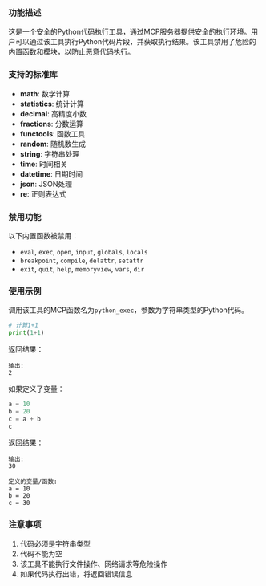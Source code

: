 
### 功能描述
这是一个安全的Python代码执行工具，通过MCP服务器提供安全的执行环境。用户可以通过该工具执行Python代码片段，并获取执行结果。该工具禁用了危险的内置函数和模块，以防止恶意代码执行。

### 支持的标准库
- **math**: 数学计算
- **statistics**: 统计计算
- **decimal**: 高精度小数
- **fractions**: 分数运算
- **functools**: 函数工具
- **random**: 随机数生成
- **string**: 字符串处理
- **time**: 时间相关
- **datetime**: 日期时间
- **json**: JSON处理
- **re**: 正则表达式

### 禁用功能
以下内置函数被禁用：
- `eval`, `exec`, `open`, `input`, `globals`, `locals`
- `breakpoint`, `compile`, `delattr`, `setattr`
- `exit`, `quit`, `help`, `memoryview`, `vars`, `dir`

### 使用示例
调用该工具的MCP函数名为`python_exec`，参数为字符串类型的Python代码。

```python
# 计算1+1
print(1+1)
```

返回结果：
```
输出:
2
```

如果定义了变量：
```python
a = 10
b = 20
c = a + b
c
```

返回结果：
```
输出:
30

定义的变量/函数:
a = 10
b = 20
c = 30
```

### 注意事项
1. 代码必须是字符串类型
2. 代码不能为空
3. 该工具不能执行文件操作、网络请求等危险操作
4. 如果代码执行出错，将返回错误信息

